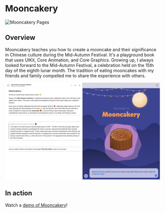 # Mooncakery
![Mooncakery Pages](Mooncakery.playgroundbook/Images/mooncakery.png)


## Overview
Mooncakery teaches you how to create a mooncake and their significance in Chinese culture during the Mid-Autumn Festival. It's a playground book that uses UIKit, Core Animation, and Core Graphics. Growing up, I always looked forward to the Mid-Autumn Festival, a celebration held on the 15th day of the eighth lunar month. The tradition of eating mooncakes with my friends and family compelled me to share the experience with others.

![Mooncakery Demo](Mooncakery.playgroundbook/Images/mooncakery2.png)

## In action
Watch a [demo of Mooncakery](https://youtu.be/22fNhZOYoHc)!
